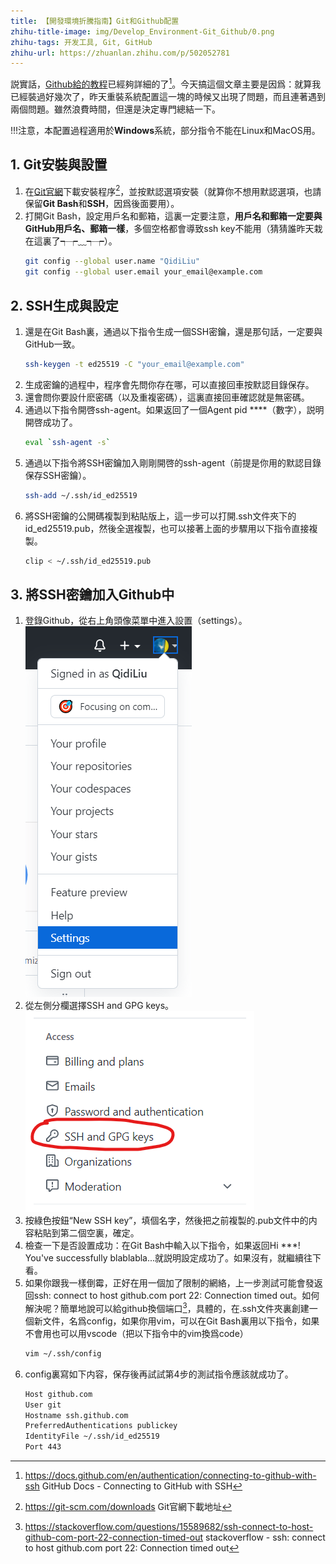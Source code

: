 ```yaml
---
title: 【開發環境折騰指南】Git和Github配置
zhihu-title-image: img/Develop_Environment-Git_Github/0.png
zhihu-tags: 开发工具, Git, GitHub
zhihu-url: https://zhuanlan.zhihu.com/p/502052781
---
```

説實話，[Github給的教程](https://docs.github.com/en/authentication/connecting-to-github-with-ssh)已經夠詳細的了[^1]。今天搞這個文章主要是因爲：就算我已經裝過好幾次了，昨天重裝系統配置這一塊的時候又出現了問題，而且連著遇到兩個問題。雖然浪費時間，但還是決定專門總結一下。

!!!注意，本配置過程適用於**Windows**系統，部分指令不能在Linux和MacOS用。

## 1. Git安裝與設置

1. 在[Git官網](https://git-scm.com/downloads)下載安裝程序[^2]，並按默認選項安裝（就算你不想用默認選項，也請保留**Git Bash**和**SSH**，因爲後面要用）。
2. 打開Git Bash，設定用戶名和郵箱，這裏一定要注意，**用戶名和郵箱一定要與GitHub用戶名、郵箱一樣**，多個空格都會導致ssh key不能用（猜猜誰昨天栽在這裏了┭┮﹏┭┮）。
    ```bash
    git config --global user.name "QidiLiu"
    git config --global user.email your_email@example.com
    ```

## 2. SSH生成與設定

1. 還是在Git Bash裏，通過以下指令生成一個SSH密鑰，還是那句話，一定要與GitHub一致。
    ```bash
    ssh-keygen -t ed25519 -C "your_email@example.com"
    ```
2. 生成密鑰的過程中，程序會先問你存在哪，可以直接回車按默認目錄保存。
3. 還會問你要設什麽密碼（以及重複密碼），這裏直接回車確認就是無密碼。
4. 通過以下指令開啓ssh-agent。如果返回了一個Agent pid ****（數字），説明開啓成功了。
    ```bash
    eval `ssh-agent -s`
    ```
5. 通過以下指令將SSH密鑰加入剛剛開啓的ssh-agent（前提是你用的默認目錄保存SSH密鑰）。
    ```bash
    ssh-add ~/.ssh/id_ed25519
    ```
6. 將SSH密鑰的公開碼複製到粘貼版上，這一步可以打開.ssh文件夾下的id_ed25519.pub，然後全選複製，也可以接著上面的步驟用以下指令直接複製。
    ```bash
    clip < ~/.ssh/id_ed25519.pub
    ```
## 3. 將SSH密鑰加入Github中

1. 登錄Github，從右上角頭像菜單中進入設置（settings）。
    ![進入設置](img/Develop_Environment-Git_Github/3-1.png)
2. 從左側分欄選擇SSH and GPG keys。
    ![進入ssh分欄](img/Develop_Environment-Git_Github/3-2.png)
3. 按綠色按鈕“New SSH key”，填個名字，然後把之前複製的.pub文件中的内容粘貼到第二個空裏，確定。
4. 檢查一下是否設置成功：在Git Bash中輸入以下指令，如果返回Hi ***! You've successfully blablabla...就説明設定成功了。如果沒有，就繼續往下看。
5. 如果你跟我一樣倒霉，正好在用一個加了限制的網絡，上一步測試可能會發返回ssh: connect to host github.com port 22: Connection timed out。如何解決呢？簡單地說可以給github換個端口[^3]，具體的，在.ssh文件夾裏創建一個新文件，名爲config，如果你用vim，可以在Git Bash裏用以下指令，如果不會用也可以用vscode（把以下指令中的vim換爲code）
    ```bash
    vim ~/.ssh/config
    ```
6. config裏寫如下内容，保存後再試試第4步的測試指令應該就成功了。
    ```bash
    Host github.com
    User git
    Hostname ssh.github.com
    PreferredAuthentications publickey
    IdentityFile ~/.ssh/id_ed25519
    Port 443
    ```

[^1]: https://docs.github.com/en/authentication/connecting-to-github-with-ssh GitHub Docs - Connecting to GitHub with SSH
[^2]: https://git-scm.com/downloads Git官網下載地址
[^3]: https://stackoverflow.com/questions/15589682/ssh-connect-to-host-github-com-port-22-connection-timed-out stackoverflow - ssh: connect to host github.com port 22: Connection timed out
